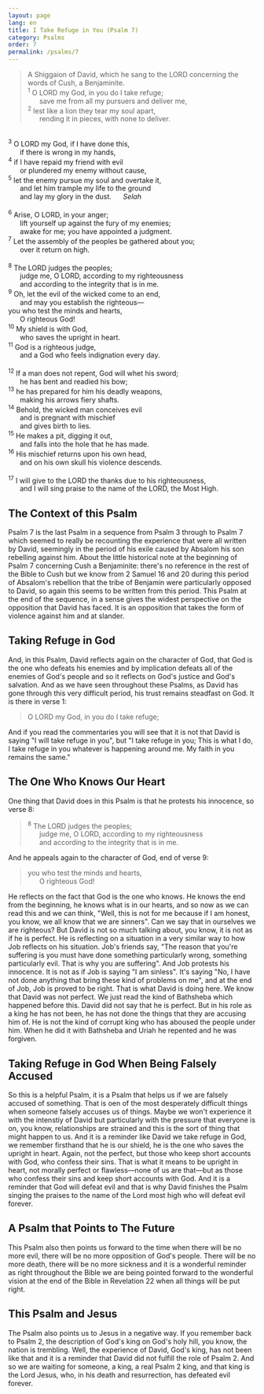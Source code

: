 ```yaml
---
layout: page
lang: en
title: I Take Refuge in You (Psalm 7)
category: Psalms
order: 7
permalink: /psalms/7
---
```


> A Shiggaion of David, which he sang to the LORD concerning the words of Cush, a Benjaminite.<br />
<sup>1</sup> O LORD my God, in you do I take refuge;<br />
&nbsp;&nbsp;&nbsp;&nbsp;&nbsp;&nbsp;save me from all my pursuers and deliver me,<br />
<sup>2</sup> lest like a lion they tear my soul apart,<br />
&nbsp;&nbsp;&nbsp;&nbsp;&nbsp;&nbsp;rending it in pieces, with none to deliver.<br />
<br />
<sup>3</sup> O LORD my God, if I have done this,<br />
&nbsp;&nbsp;&nbsp;&nbsp;&nbsp;&nbsp;if there is wrong in my hands,<br />
<sup>4</sup> if I have repaid my friend with evil<br />
&nbsp;&nbsp;&nbsp;&nbsp;&nbsp;&nbsp;or plundered my enemy without cause,<br />
<sup>5</sup> let the enemy pursue my soul and overtake it,<br />
&nbsp;&nbsp;&nbsp;&nbsp;&nbsp;&nbsp;and let him trample my life to the ground<br />
&nbsp;&nbsp;&nbsp;&nbsp;&nbsp;&nbsp;and lay my glory in the dust.&nbsp;&nbsp;&nbsp;&nbsp;&nbsp;&nbsp;<i>Selah</i><br />
<br />
<sup>6</sup> Arise, O LORD, in your anger;<br />
&nbsp;&nbsp;&nbsp;&nbsp;&nbsp;&nbsp;lift yourself up against the fury of my enemies;<br />
&nbsp;&nbsp;&nbsp;&nbsp;&nbsp;&nbsp;awake for me; you have appointed a judgment.<br />
<sup>7</sup> Let the assembly of the peoples be gathered about you;<br />
&nbsp;&nbsp;&nbsp;&nbsp;&nbsp;&nbsp;over it return on high.<br />
<br />	
<sup>8</sup> The LORD judges the peoples;<br />
&nbsp;&nbsp;&nbsp;&nbsp;&nbsp;&nbsp;judge me, O LORD, according to my righteousness<br />
&nbsp;&nbsp;&nbsp;&nbsp;&nbsp;&nbsp;and according to the integrity that is in me.<br />
<sup>9</sup> Oh, let the evil of the wicked come to an end,<br />
&nbsp;&nbsp;&nbsp;&nbsp;&nbsp;&nbsp;and may you establish the righteous—<br />
you who test the minds and hearts,<br />
&nbsp;&nbsp;&nbsp;&nbsp;&nbsp;&nbsp;O righteous God!<br />
<sup>10</sup> My shield is with God,<br />
&nbsp;&nbsp;&nbsp;&nbsp;&nbsp;&nbsp;who saves the upright in heart.<br />
<sup>11</sup> God is a righteous judge,<br />
&nbsp;&nbsp;&nbsp;&nbsp;&nbsp;&nbsp;and a God who feels indignation every day.<br />
<br />	
<sup>12</sup> If a man does not repent, God will whet his sword;<br />
&nbsp;&nbsp;&nbsp;&nbsp;&nbsp;&nbsp;he has bent and readied his bow;<br />
<sup>13</sup> he has prepared for him his deadly weapons,<br />
&nbsp;&nbsp;&nbsp;&nbsp;&nbsp;&nbsp;making his arrows fiery shafts.<br />
<sup>14</sup> Behold, the wicked man conceives evil<br />
&nbsp;&nbsp;&nbsp;&nbsp;&nbsp;&nbsp;and is pregnant with mischief<br />
&nbsp;&nbsp;&nbsp;&nbsp;&nbsp;&nbsp;and gives birth to lies.<br />
<sup>15</sup> He makes a pit, digging it out,<br />
&nbsp;&nbsp;&nbsp;&nbsp;&nbsp;&nbsp;and falls into the hole that he has made.<br />
<sup>16</sup> His mischief returns upon his own head,<br />
&nbsp;&nbsp;&nbsp;&nbsp;&nbsp;&nbsp;and on his own skull his violence descends.<br />
<br />
<sup>17</sup> I will give to the LORD the thanks due to his righteousness,<br />
&nbsp;&nbsp;&nbsp;&nbsp;&nbsp;&nbsp;and I will sing praise to the name of the LORD, the Most High.

## The Context of this Psalm
Psalm 7 is the last Psalm in a sequence from Psalm 3 through to Psalm 7 which seemed to really be recounting the experience that were all written by David, seemingly in the period of his exile caused by Absalom his son rebelling against him. About the little historical note at the beginning of Psalm 7 concerning Cush a Benjaminite: there's no reference in the rest of the Bible to Cush but we know from 2 Samuel 16 and 20 during this period of Absalom's rebellion that the tribe of Benjamin were particularly opposed to David, so again this seems to be written from this period. This Psalm at the end of the sequence, in a sense gives the widest perspective on the opposition that David has faced. It is an opposition that takes the form of violence against him and at slander.

## Taking Refuge in God
And, in this Psalm, David reflects again on the character of God, that God is the one who defeats his enemies and by implication defeats all of the enemies of God's people and so it reflects on God's justice and God's salvation. And as we have seen throughout these Psalms, as David has gone through this very difficult period, his trust remains steadfast on God. It is there in verse 1:
> O LORD my God, in you do I take refuge;

And if you read the commentaries you will see that it is not that David is saying "I will take refuge in you", but "I take refuge in you; This is what I do, I take refuge in you whatever is happening around me. My faith in you remains the same."

## The One Who Knows Our Heart
One thing that David does in this Psalm is that he protests his innocence, so verse 8:
> <sup>8</sup> The LORD judges the peoples;<br />
&nbsp;&nbsp;&nbsp;&nbsp;&nbsp;&nbsp;judge me, O LORD, according to my righteousness<br />
&nbsp;&nbsp;&nbsp;&nbsp;&nbsp;&nbsp;and according to the integrity that is in me.<br />

And he appeals again to the character of God, end of verse 9:
> you who test the minds and hearts,<br />
&nbsp;&nbsp;&nbsp;&nbsp;&nbsp;&nbsp;O righteous God!<br />

He reflects on the fact that God is the one who knows. He knows the end from the beginning, he knows what is in our hearts, and so now as we can read this and we can think, "Well, this is not for me because if I am honest, you know, we all know that we are sinners". Can we say that in ourselves we are righteous? But David is not so much talking about, you know, it is not as if he is perfect. He is reflecting on a situation in a very similar way to how Job reflects on his situation. Job's friends say, "The reason that you're suffering is you must have done something particularly wrong, something particularly evil. That is why you are suffering". And Job protests his innocence. It is not as if Job is saying "I am sinless". It's saying "No, I have not done anything that bring these kind of problems on me", and at the end of Job, Job is proved to be right. That is what David is doing here. We know that David was not perfect. We just read the kind of Bathsheba which happened before this. David did not say that he is perfect. But in his role as a king he has not been, he has not done the things that they are accusing him of. He is not the kind of corrupt king who has aboused the people under him. When he did it with Bathsheba and Uriah he repented and he was forgiven.

## Taking Refuge in God When Being Falsely Accused
So this is a helpful Psalm, it is a Psalm that helps us if we are falsely accused of something. That is oen of the most desperately difficult things when someone falsely accuses us of things. Maybe we won't experience it with the intenstiy of David but particularly with the pressure that everyone is on, you know, relationships are strained and this is the sort of thing that might happen to us. And it is a reminder like David we take refuge in God, we remember firsthand that he is our shield, he is the one who saves the upright in heart. Again, not the perfect, but those who keep short accounts with God, who confess their sins. That is what it means to be upright in heart, not morally perfect or flawless&mdash;none of us are that&mdash;but as those who confess their sins and keep short accounts with God. And it is a reminder that God will defeat evil and that is why David finishes the Psalm singing the praises to the name of the Lord most high who will defeat evil forever.

## A Psalm that Points to The Future
This Psalm also then points us forward to the time when there will be no more evil, there will be no more opposition of God's people. There will be no more death, there will be no more sickness and it is a wonderful reminder as right throughout the Bible we are being pointed forward to the wonderful vision at the end of the Bible in Revelation 22 when all things will be put right.

## This Psalm and Jesus
The Psalm also points us to Jesus in a negative way. If you remember back to Psalm 2, the description of God's king on God's holy hill, you know, the nation is trembling. Well, the experience of David, God's king, has not been like that and it is a reminder that David did not fulfill the role of Psalm 2. And so we are waiting for someone, a king, a real Psalm 2 king, and that king is the Lord Jesus, who, in his death and resurrection, has defeated evil forever.
